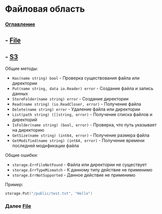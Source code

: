 # Файловая область

### [Оглавление](./index.md)


## - [File](./storage-file.md)
## - [S3](./storage-s3.md)

Общие методы:

- `Has(name string) bool` - Проверка существования файла или директории
- `Put(name string, data io.Reader) error` - Создание файла и запись данных
- `StoreFolder(name string) error` - Создание директории
- `Read(name string) (io.ReadCloser, error)` - Получение файла
- `Delete(name string) error` - Удаление файла или директории
- `List(path string) ([]string, error)` - Получение списка файлов и директорий
- `IsFolder(name string) (bool, error)` - Проверка, что путь указывает на директорию
- `GetSize(name string) (int64, error)` - Получение размера файла
- `GetModified(name string) (int64, error)` - Получение времени последней модификации файла

Общие ошибки:

- `storage.ErrFileNotFound` - Файла или директории не существует
- `storage.ErrTypeMismatch` - К данному типу действие не применимо
- `storage.ErrNotSupported` - Данное действие не применимо

Пример:

```go
storage.Put("/public/test.txt", "Hello")
```

### Далее [File](./storage-file.md)